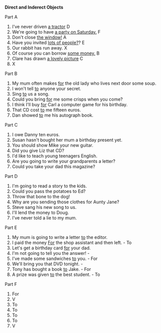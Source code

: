 **Direct and Inderect Objects**

Part A
1. I've never driven <u>a tractor</u> D
2. We're going to have <u>a party on Saturday.</u> F
3. Don't close <u>the window!</u> A
4. Have you invited <u>lots of people?</u>? E
5. Our rabbit has run away. X
6. Of course you can borrow <u>some money.</u> B
7. Clare has drawn <u>a lovely picture</u> C
8. X

Part B
1. My mum often makes <u>for</u> the old lady who lives next door some soup.
2. I won't tell <u>to</u> anyone your secret.
3. Sing <u>to</u> us a song.
4. Could you bring <u>for</u> me some crisps when you come?
5. I think I'll buy <u>for</u> Carl a computer game for his birthday.
6. That CD cost <u>to</u> me fifteen euros.
7. Dan showed <u>to</u> me his autograph book.

Part C
1. I owe Danny ten euros.
2. Susan hasn't bought her mum a birthday present yet.
3. You should show Mike your new guitar.
4. Did you give Liz that CD?
5. I'd like to teach young teenagers English.
6. Are you going to write your grandparents a letter?
7. Could you take your dad this magazine?

Part D
1. I'm going to read a story to the kids.
2. Could you pass the potatoes to Ed?
3. Throw that bone to the dog!
4. Why are you sending those clothes for Aunty Jane?
5. Steve sang his new song to us.
6. I'll lend the money to Doug.
7. I've never told a lie to my mum.

Part E
1. My mum is going to write a letter <u>to</u> the editor.
2. I paid the money <u>For</u> the shop assistant and then left. - To
3. Let's get a birthday card <u>for</u> your dad.
4. I'm not going to tell you the answer! -
5. I've made some sandwiches <u>to</u> you. - For
6. We'll bring you that DVD tonight. -
7. Tony has bought a book <u>to</u> Jake. - For
8. A prize was given <u>to</u> the best student. - To

Part F
1. For
2. V
3. To
4. To
5. To
6. To
7. V